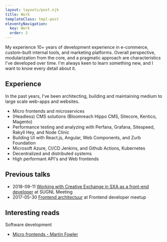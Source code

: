 ```yaml
---
layout: layouts/post.njk
title: Work
templateClass: tmpl-post
eleventyNavigation:
  key: Work
  order: 3
---
```


My experience 10+ years of development experience in e-commerce, custom-built internal tools, and marketing platforms.
Overall perspective, modularization from the core, and a pragmatic approach are characteristics I've developed over time.
I'm always keen to learn something new, and I want to know every detail about it.

## Experience

In the past years, I've been architecting, building and maintaining medium to large scale web-apps and websites.

- Micro frontends and microservices
- (Headless) CMS solutions (Bloomreach Hippo CMS, Sitecore, Kentico, Magento)
- Performance testing and analyzing with Perfana, Grafana, Sitespeed, Rakyll Hey, and Node Clinic
- Building UI with React.js, Angular, Web Components, and Zurb Foundation
- Microsoft Azure, CI/CD Jenkins, and Github Actions, Kubernetes
- Decentralized and distributed systems
- High performant API's and Web frontends

## Previous talks

- 2018-09-11 <a href="http://www.sugnl.net/archief/sugnl-meeting-september-2018-valtech.aspx#onderwerp" target="_blank">Working with Creative Exchange in SXA as a front-end developer</a> at SUGNL Meeting
- 2017-05-30 <a href="https://www.youtube.com/watch?v=tSHLrbPoV4g" target="_blank">Frontend architectuur</a> at Frontend developer meetup


## Interesting reads

Software development

- <a href="https://martinfowler.com/articles/micro-frontends.html" target="_blank">Micro frontends - Martin Fowler</a>